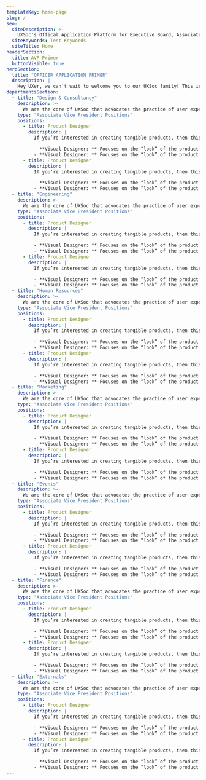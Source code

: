 ```yaml
---
templateKey: home-page
slug: /
seo:
  siteDescription: >-
    UXSoc's Offical Application Platform for Executive Board, Associate Vice President and Officer positions. Apply now for a position at UX Society!
  siteKeywords: Test Keywords
  siteTitle: Home
headerSection:
  title: AVP Primer
  buttonVisible: true
heroSection:
  title: "OFFICER APPLICATION PRIMER"
  description: |
    Hey UXer, we can‘t wait to welcome you to our UXSoc family! This is a short primer listing the available officer positions and their accompanying duties for the **AY 2019-2020**. Interested? Don‘t forget to apply!
departmentsSection:
  - title: "Design & Consultancy"
    description: >-
      We are the core of UXSoc that advocates the practice of user experience. We handle all client projects in and outside of Ateneo. As officers of this department, you will focus on making products to be both functional and impactful for our clients.
    type: "Associate Vice President Positions"
    positions:
      - title: Product Designer
        description: |
          If you’re interested in creating tangible products, then this is the perfect role for you. You design products for the user and continuously seek to improve them. The specializations in this position are:

          - **Visual Designer: ** Focuses on the “look” of the product and creates wireframes, mockups, MVPs, and design elements
          - **Visual Designer: ** Focuses on the “look” of the product and creates wireframes, mockups, MVPs, and design elements
      - title: Product Designer
        description: |
          If you’re interested in creating tangible products, then this is the perfect role for you. You design products for the user and continuously seek to improve them. The specializations in this position are:

          - **Visual Designer: ** Focuses on the “look” of the product and creates wireframes, mockups, MVPs, and design elements
          - **Visual Designer: ** Focuses on the “look” of the product and creates wireframes, mockups, MVPs, and design elements
  - title: "Engineering"
    description: >-
      We are the core of UXSoc that advocates the practice of user experience. We handle all client projects in and outside of Ateneo. As officers of this department, you will focus on making products to be both functional and impactful for our clients.
    type: "Associate Vice President Positions"
    positions:
      - title: Product Designer
        description: |
          If you’re interested in creating tangible products, then this is the perfect role for you. You design products for the user and continuously seek to improve them. The specializations in this position are:

          - **Visual Designer: ** Focuses on the “look” of the product and creates wireframes, mockups, MVPs, and design elements
          - **Visual Designer: ** Focuses on the “look” of the product and creates wireframes, mockups, MVPs, and design elements
      - title: Product Designer
        description: |
          If you’re interested in creating tangible products, then this is the perfect role for you. You design products for the user and continuously seek to improve them. The specializations in this position are:

          - **Visual Designer: ** Focuses on the “look” of the product and creates wireframes, mockups, MVPs, and design elements
          - **Visual Designer: ** Focuses on the “look” of the product and creates wireframes, mockups, MVPs, and design elements
  - title: "Human Resources"
    description: >-
      We are the core of UXSoc that advocates the practice of user experience. We handle all client projects in and outside of Ateneo. As officers of this department, you will focus on making products to be both functional and impactful for our clients.
    type: "Associate Vice President Positions"
    positions:
      - title: Product Designer
        description: |
          If you’re interested in creating tangible products, then this is the perfect role for you. You design products for the user and continuously seek to improve them. The specializations in this position are:

          - **Visual Designer: ** Focuses on the “look” of the product and creates wireframes, mockups, MVPs, and design elements
          - **Visual Designer: ** Focuses on the “look” of the product and creates wireframes, mockups, MVPs, and design elements
      - title: Product Designer
        description: |
          If you’re interested in creating tangible products, then this is the perfect role for you. You design products for the user and continuously seek to improve them. The specializations in this position are:

          - **Visual Designer: ** Focuses on the “look” of the product and creates wireframes, mockups, MVPs, and design elements
          - **Visual Designer: ** Focuses on the “look” of the product and creates wireframes, mockups, MVPs, and design elements
  - title: "Marketing"
    description: >-
      We are the core of UXSoc that advocates the practice of user experience. We handle all client projects in and outside of Ateneo. As officers of this department, you will focus on making products to be both functional and impactful for our clients.
    type: "Associate Vice President Positions"
    positions:
      - title: Product Designer
        description: |
          If you’re interested in creating tangible products, then this is the perfect role for you. You design products for the user and continuously seek to improve them. The specializations in this position are:

          - **Visual Designer: ** Focuses on the “look” of the product and creates wireframes, mockups, MVPs, and design elements
          - **Visual Designer: ** Focuses on the “look” of the product and creates wireframes, mockups, MVPs, and design elements
      - title: Product Designer
        description: |
          If you’re interested in creating tangible products, then this is the perfect role for you. You design products for the user and continuously seek to improve them. The specializations in this position are:

          - **Visual Designer: ** Focuses on the “look” of the product and creates wireframes, mockups, MVPs, and design elements
          - **Visual Designer: ** Focuses on the “look” of the product and creates wireframes, mockups, MVPs, and design elements
  - title: "Events"
    description: >-
      We are the core of UXSoc that advocates the practice of user experience. We handle all client projects in and outside of Ateneo. As officers of this department, you will focus on making products to be both functional and impactful for our clients.
    type: "Associate Vice President Positions"
    positions:
      - title: Product Designer
        description: |
          If you’re interested in creating tangible products, then this is the perfect role for you. You design products for the user and continuously seek to improve them. The specializations in this position are:

          - **Visual Designer: ** Focuses on the “look” of the product and creates wireframes, mockups, MVPs, and design elements
          - **Visual Designer: ** Focuses on the “look” of the product and creates wireframes, mockups, MVPs, and design elements
      - title: Product Designer
        description: |
          If you’re interested in creating tangible products, then this is the perfect role for you. You design products for the user and continuously seek to improve them. The specializations in this position are:

          - **Visual Designer: ** Focuses on the “look” of the product and creates wireframes, mockups, MVPs, and design elements
          - **Visual Designer: ** Focuses on the “look” of the product and creates wireframes, mockups, MVPs, and design elements
  - title: "Finance"
    description: >-
      We are the core of UXSoc that advocates the practice of user experience. We handle all client projects in and outside of Ateneo. As officers of this department, you will focus on making products to be both functional and impactful for our clients.
    type: "Associate Vice President Positions"
    positions:
      - title: Product Designer
        description: |
          If you’re interested in creating tangible products, then this is the perfect role for you. You design products for the user and continuously seek to improve them. The specializations in this position are:

          - **Visual Designer: ** Focuses on the “look” of the product and creates wireframes, mockups, MVPs, and design elements
          - **Visual Designer: ** Focuses on the “look” of the product and creates wireframes, mockups, MVPs, and design elements
      - title: Product Designer
        description: |
          If you’re interested in creating tangible products, then this is the perfect role for you. You design products for the user and continuously seek to improve them. The specializations in this position are:

          - **Visual Designer: ** Focuses on the “look” of the product and creates wireframes, mockups, MVPs, and design elements
          - **Visual Designer: ** Focuses on the “look” of the product and creates wireframes, mockups, MVPs, and design elements
  - title: "Externals"
    description: >-
      We are the core of UXSoc that advocates the practice of user experience. We handle all client projects in and outside of Ateneo. As officers of this department, you will focus on making products to be both functional and impactful for our clients.
    type: "Associate Vice President Positions"
    positions:
      - title: Product Designer
        description: |
          If you’re interested in creating tangible products, then this is the perfect role for you. You design products for the user and continuously seek to improve them. The specializations in this position are:

          - **Visual Designer: ** Focuses on the “look” of the product and creates wireframes, mockups, MVPs, and design elements
          - **Visual Designer: ** Focuses on the “look” of the product and creates wireframes, mockups, MVPs, and design elements
      - title: Product Designer
        description: |
          If you’re interested in creating tangible products, then this is the perfect role for you. You design products for the user and continuously seek to improve them. The specializations in this position are:

          - **Visual Designer: ** Focuses on the “look” of the product and creates wireframes, mockups, MVPs, and design elements
          - **Visual Designer: ** Focuses on the “look” of the product and creates wireframes, mockups, MVPs, and design elements
---
```

